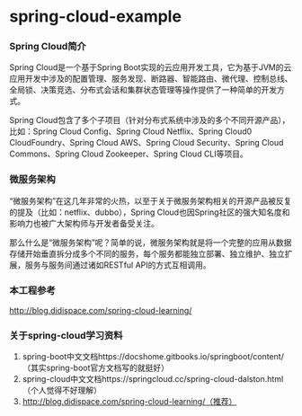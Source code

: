 # spring-cloud-example

### Spring Cloud简介
Spring Cloud是一个基于Spring Boot实现的云应用开发工具，它为基于JVM的云应用开发中涉及的配置管理、服务发现、断路器、智能路由、微代理、控制总线、全局锁、决策竞选、分布式会话和集群状态管理等操作提供了一种简单的开发方式。

Spring Cloud包含了多个子项目（针对分布式系统中涉及的多个不同开源产品），比如：Spring Cloud Config、Spring Cloud Netflix、Spring Cloud0 CloudFoundry、Spring Cloud AWS、Spring Cloud Security、Spring Cloud Commons、Spring Cloud Zookeeper、Spring Cloud CLI等项目。

### 微服务架构
“微服务架构”在这几年非常的火热，以至于关于微服务架构相关的开源产品被反复的提及（比如：netflix、dubbo），Spring Cloud也因Spring社区的强大知名度和影响力也被广大架构师与开发者备受关注。

那么什么是“微服务架构”呢？简单的说，微服务架构就是将一个完整的应用从数据存储开始垂直拆分成多个不同的服务，每个服务都能独立部署、独立维护、独立扩展，服务与服务间通过诸如RESTful API的方式互相调用。


### 本工程参考
http://blog.didispace.com/spring-cloud-learning/

### 关于spring-cloud学习资料
1. spring-boot中文文档https://docshome.gitbooks.io/springboot/content/（其实spring-boot官方文档写的就挺好）
2. spring-cloud中文文档https://springcloud.cc/spring-cloud-dalston.html（个人觉得不好理解）
3. http://blog.didispace.com/spring-cloud-learning/（推荐）
